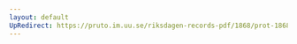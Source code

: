 ```yaml
---
layout: default
UpRedirect: https://pruto.im.uu.se/riksdagen-records-pdf/1868/prot-1868--ak--423/prot-1868--ak--423_008.pdf
---
```


